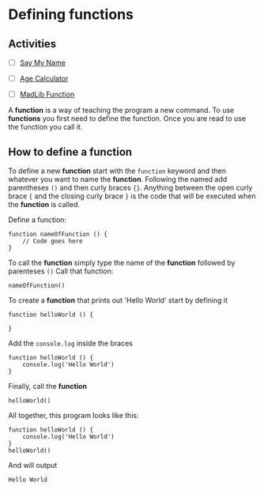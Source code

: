 # Defining functions

## Activities

- [ ] [Say My Name](https://github.com/danleavitt0/codecamp-examples/tree/master/objects/examples/socialMediaPosts)
- [ ] [Age Calculator](https://github.com/danleavitt0/codecamp-examples/tree/master/definingFunctions/examples/sayMyName)
- [ ] [MadLib Function](https://github.com/danleavitt0/codecamp-examples/tree/master/definingFunctions/examples/madLibFunction)


A **function** is a way of teaching the program a new command. To use **functions** you first need to define the function. 
Once you are read to use the function you call it.

## How to define a function

To define a new **function** start with the `function` keyword and then whatever you want to name the **function**.
Following the named add parentheses `()` and then curly braces `{}`. Anything between the open curly brace `{` 
and the closing curly brace `}` is the code that will be executed when the **function** is called.

Define a function:
```
function nameOfFunction () {
	// Code goes here
}
```
To call the **function** simply type the name of the **function** followed by parenteses `()`
Call that function:
```
nameOfFunction()
```

To create a **function** that prints out 'Hello World' start by defining it
```
function helloWorld () {
	
}
```

Add the `console.log` inside the braces
```
function helloWorld () {
	console.log('Hello World')
}
```

Finally, call the **function**

```
helloWorld()
```

All together, this program looks like this:
```
function helloWorld () {
	console.log('Hello World')
}
helloWorld()
```
And will output
```
Hello World
```